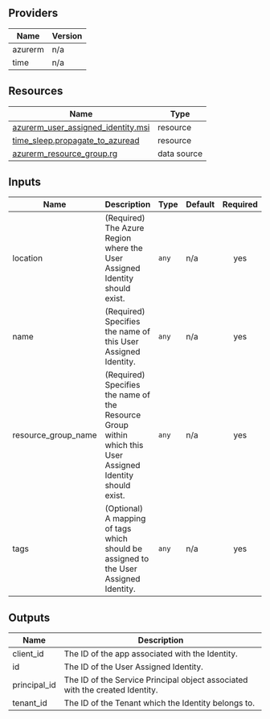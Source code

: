 <!-- BEGIN_TF_DOCS -->


## Providers

| Name | Version |
|------|---------|
| azurerm | n/a |
| time | n/a |

## Resources

| Name | Type |
|------|------|
| [azurerm_user_assigned_identity.msi](https://registry.terraform.io/providers/hashicorp/azurerm/latest/docs/resources/user_assigned_identity) | resource |
| [time_sleep.propagate_to_azuread](https://registry.terraform.io/providers/hashicorp/time/latest/docs/resources/sleep) | resource |
| [azurerm_resource_group.rg](https://registry.terraform.io/providers/hashicorp/azurerm/latest/docs/data-sources/resource_group) | data source |

## Inputs

| Name | Description | Type | Default | Required |
|------|-------------|------|---------|:--------:|
| location | (Required) The Azure Region where the User Assigned Identity should exist. | `any` | n/a | yes |
| name | (Required) Specifies the name of this User Assigned Identity. | `any` | n/a | yes |
| resource\_group\_name | (Required) Specifies the name of the Resource Group within which this User Assigned Identity should exist. | `any` | n/a | yes |
| tags | (Optional) A mapping of tags which should be assigned to the User Assigned Identity. | `any` | n/a | yes |

## Outputs

| Name | Description |
|------|-------------|
| client\_id | The ID of the app associated with the Identity. |
| id | The ID of the User Assigned Identity. |
| principal\_id | The ID of the Service Principal object associated with the created Identity. |
| tenant\_id | The ID of the Tenant which the Identity belongs to. |
<!-- END_TF_DOCS -->